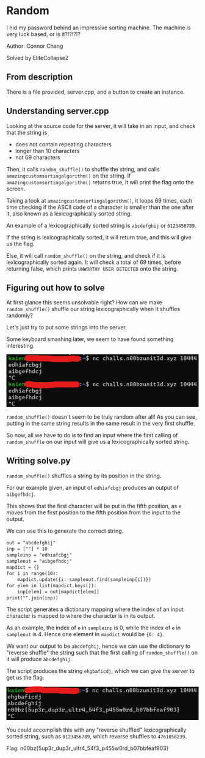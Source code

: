 # Random

I hid my password behind an impressive sorting machine. The machine is very luck based, or is it?!?!?!?

Author: Connor Chang

Solved by EliteCollapseZ

## From description

There is a file provided, server.cpp, and a button to create an instance.

## Understanding server.cpp

Looking at the source code for the server, it will take in an input, and check that the string is
* does not contain repeating characters
* longer than 10 characters
* not 69 characters

Then, it calls `random_shuffle()` to shuffle the string, and calls `amazingcustomsortingalgorithm()` on the string. If `amazingcustomsortingalgorithm()` returns true, it will print the flag onto the screen.

Taking a look at `amazingcustomsortingalgorithm()`, it loops 69 times, each time checking if the ASCII code of a character is smaller than the one after it, also known as a lexicographically sorted string.

An example of a lexicographically sorted string is `abcdefghij` or `0123456789`.

If the string is lexicographically sorted, it will return true, and this will give us the flag.

Else, it will call `random_shuffle()` on the string, and check if it is lexicographically sorted again. It will check a total of 69 times, before returning false, which prints `UNWORTHY USER DETECTED` onto the string.

## Figuring out how to solve

At first glance this seems unsolvable right? How can we make `random_shuffle()` shuffle our string lexicographically when it shuffles randomly?

Let's just try to put some strings into the server.

Some keyboard smashing later, we seem to have found something interesting.

![picture of command line](image.png)

`random_shuffle()` doesn't seem to be truly random after all! As you can see, putting in the same string results in the same result in the very first shuffle.

So now, all we have to do is to find an input where the first calling of `random_shuffle` on our input will give us a lexicographically sorted string.

## Writing solve.py

`random_shuffle()` shuffles a string by its position in the string. 

For our example given, an input of `edhiafcbgj` produces an output of `aibgefhdcj`.

This shows that the first character will be put in the fifth position, as `e` moves from the first position to the fifth position from the input to the output.

We can use this to generate the correct string.

```
out = "abcdefghij"
inp = [""] * 10
sampleinp = "edhiafcbgj"
sampleout = "aibgefhdcj"
mapdict = {}
for i in range(10):
    mapdict.update({i: sampleout.find(sampleinp[i])})
for elem in list(mapdict.keys()):
    inp[elem] = out[mapdict[elem]]
print("".join(inp))
```

The script generates a dictionary mapping where the index of an input character is mapped to where the character is in its output.

As an example, the index of `e` in `sampleinp` is 0, while the index of `e` in `sampleout` is 4. Hence one element in `mapdict` would be `{0: 4}`.

We want our output to be `abcdefghij`, hence we can use the dictionary to "reverse shuffle" the string such that the first calling of `random_shuffle()` on it will produce `abcdefghij`.

The script produces the string `ehgbaficdj`, which we can give the server to get us the flag.

![flag!!](image-1.png)

You could accomplish this with any "reverse shuffled" lexicographically sorted string, such as `0123456789`, which reverse shuffles to `4761058239`.

Flag: n00bz{5up3r_dup3r_ultr4_54f3_p455w0rd_b07bbfeaf903}
